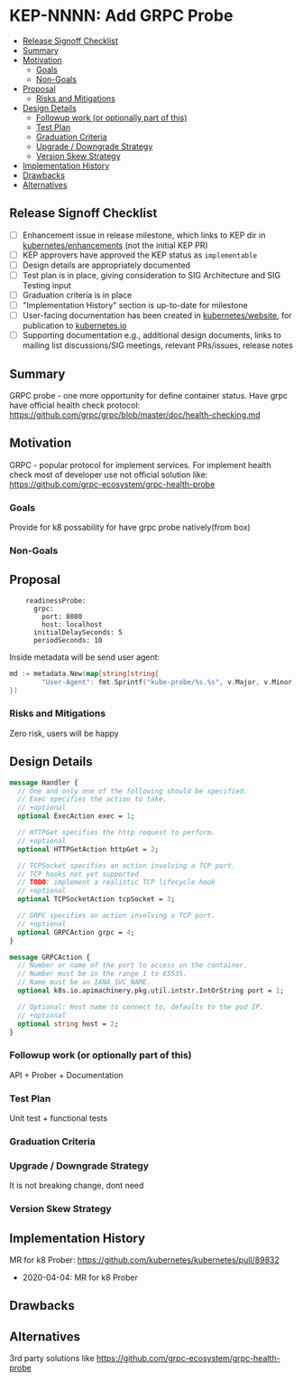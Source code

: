 # KEP-NNNN: Add GRPC Probe

<!-- toc -->
- [Release Signoff Checklist](#release-signoff-checklist)
- [Summary](#summary)
- [Motivation](#motivation)
  - [Goals](#goals)
  - [Non-Goals](#non-goals)
- [Proposal](#proposal)
  - [Risks and Mitigations](#risks-and-mitigations)
- [Design Details](#design-details)
  - [Followup work (or optionally part of this)](#followup-work-or-optionally-part-of-this)
  - [Test Plan](#test-plan)
  - [Graduation Criteria](#graduation-criteria)
  - [Upgrade / Downgrade Strategy](#upgrade--downgrade-strategy)
  - [Version Skew Strategy](#version-skew-strategy)
- [Implementation History](#implementation-history)
- [Drawbacks](#drawbacks)
- [Alternatives](#alternatives)
<!-- /toc -->


## Release Signoff Checklist

- [ ] Enhancement issue in release milestone, which links to KEP dir in [kubernetes/enhancements] (not the initial KEP PR)
- [ ] KEP approvers have approved the KEP status as `implementable`
- [ ] Design details are appropriately documented
- [ ] Test plan is in place, giving consideration to SIG Architecture and SIG Testing input
- [ ] Graduation criteria is in place
- [ ] "Implementation History" section is up-to-date for milestone
- [ ] User-facing documentation has been created in [kubernetes/website], for publication to [kubernetes.io]
- [ ] Supporting documentation e.g., additional design documents, links to mailing list discussions/SIG meetings, relevant PRs/issues, release notes

[kubernetes.io]: https://kubernetes.io/
[kubernetes/enhancements]: https://git.k8s.io/enhancements
[kubernetes/kubernetes]: https://git.k8s.io/kubernetes
[kubernetes/website]: https://git.k8s.io/website

## Summary

GRPC probe - one more opportunity for define container status. Have grpc have official health check protocol: 
https://github.com/grpc/grpc/blob/master/doc/health-checking.md

## Motivation

GRPC - popular protocol for implement services. For implement health check most of developer use not official solution like:
https://github.com/grpc-ecosystem/grpc-health-probe

### Goals

Provide for k8 possability for have grpc probe natively(from box) 

### Non-Goals


## Proposal

```shell script
    readinessProbe:
      grpc:
        port: 8080
        host: localhost
      initialDelaySeconds: 5
      periodSeconds: 10
```

Inside metadata will be send user agent:

```go
md := metadata.New(map[string]string{
		"User-Agent": fmt.Sprintf("kube-probe/%s.%s", v.Major, v.Minor),
})
```

### Risks and Mitigations

Zero risk, users will be happy

## Design Details

```proto
message Handler {
  // One and only one of the following should be specified.
  // Exec specifies the action to take.
  // +optional
  optional ExecAction exec = 1;

  // HTTPGet specifies the http request to perform.
  // +optional
  optional HTTPGetAction httpGet = 2;

  // TCPSocket specifies an action involving a TCP port.
  // TCP hooks not yet supported
  // TODO: implement a realistic TCP lifecycle hook
  // +optional
  optional TCPSocketAction tcpSocket = 3;

  // GRPC specifies an action involving a TCP port.
  // +optional
  optional GRPCAction grpc = 4;
}

message GRPCAction {
  // Number or name of the port to access on the container.
  // Number must be in the range 1 to 65535.
  // Name must be an IANA_SVC_NAME.
  optional k8s.io.apimachinery.pkg.util.intstr.IntOrString port = 1;

  // Optional: Host name to connect to, defaults to the pod IP.
  // +optional
  optional string host = 2;
}
```

### Followup work (or optionally part of this)

API + Prober + Documentation

### Test Plan

Unit test + functional tests

### Graduation Criteria

### Upgrade / Downgrade Strategy

It is not breaking change, dont need

### Version Skew Strategy

## Implementation History

MR for k8 Prober: https://github.com/kubernetes/kubernetes/pull/89832

* 2020-04-04: MR for k8 Prober

## Drawbacks

## Alternatives

3rd party solutions like https://github.com/grpc-ecosystem/grpc-health-probe